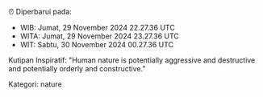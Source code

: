 ⏰ Diperbarui pada:
- WIB: Jumat, 29 November 2024 22.27.36 UTC
- WITA: Jumat, 29 November 2024 23.27.36 UTC
- WIT: Sabtu, 30 November 2024 00.27.36 UTC

Kutipan Inspiratif:
"Human nature is potentially aggressive and destructive and potentially orderly and constructive."


Kategori: nature

